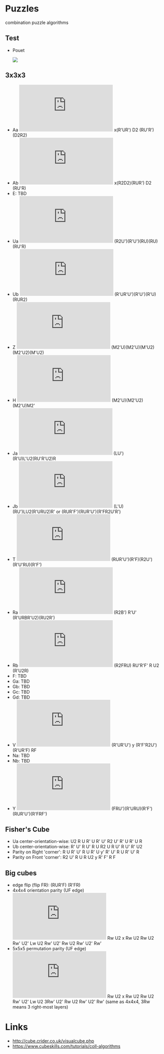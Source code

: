 # Puzzles
combination puzzle algorithms

## Test
* Pouet <p align="bottom"><img src="http://cube.crider.co.uk/visualcube.php?fmt=svg&size=200&view=plan&ac=black&cc=grey&arw=U0U2-s7,U2U8-s7,U8U0-s7"/></p>

## 3x3x3
* Aa ![image](http://cube.crider.co.uk/visualcube.php?fmt=svg&size=200&view=plan&ac=black&cc=grey&arw=U0U2-s7,U2U8-s7,U8U0-s7) x(R'UR') D2 (RU'R') (D2R2)
* Ab ![image](http://cube.crider.co.uk/visualcube.php?fmt=svg&size=200&view=plan&ac=black&cc=grey&arw=U0U8-s7,U8U2-s7,U2U0-s7) x(R2D2)(RUR') D2 (RU'R)
* E:  TBD
* Ua ![image](http://cube.crider.co.uk/visualcube.php?fmt=svg&size=200&view=plan&ac=black&cc=grey&arw=U3U5-s7,U5U1-s7,U1U3-s7) (R2U')(R'U')(RU)(RU)(RU'R)
* Ub ![image](http://cube.crider.co.uk/visualcube.php?fmt=svg&size=200&view=plan&ac=black&cc=grey&arw=U5U3-s7,U3U1-s7,U1U5-s7) (R'UR'U')(R'U')(R'U)(RUR2)
* Z ![image](http://cube.crider.co.uk/visualcube.php?fmt=svg&size=200&view=plan&ac=black&cc=grey&arw=U3U1,U1U3,U7U5,U5U7) (M2'U)(M2'U)(M'U2)(M2'U2)(M'U2)
* H ![image](http://cube.crider.co.uk/visualcube.php?fmt=svg&size=200&view=plan&ac=black&cc=grey&arw=U1U7,U7U1,U3U5,U5U3) (M2'U)(M2'U2)(M2'U)M2'
* Ja ![image](http://cube.crider.co.uk/visualcube.php?fmt=svg&size=200&view=plan&ac=black&cc=grey&arw=U1U5-s7,U5U1-s7,U2U8-s7,U8U2-s7) (LU')(R'U)L'U2(RU'R'U2)R
* Jb ![image](http://cube.crider.co.uk/visualcube.php?fmt=svg&size=200&view=plan&ac=black&cc=grey&arw=U7U5-s7,U5U7-s7,U2U8-s7,U8U2-s7) (L'U)(RU')LU2(R'URU2)R'  or  (RUR'F')(RUR'U')(R'FR2U'R')
* T ![image](http://cube.crider.co.uk/visualcube.php?fmt=svg&size=200&view=plan&ac=black&cc=grey&arw=U3U5-s7,U5U3-s7,U2U8-s7,U8U2-s7) (RUR'U')(R'F)(R2U')(R'U'RU)(R'F')
* Ra ![image](http://cube.crider.co.uk/visualcube.php?fmt=svg&size=200&view=plan&ac=black&cc=grey&arw=U1U3,U3U1,U2U8,U8U2) (R2B') R'U' (R'URBR'U2)(RU2R')
* Rb ![image](http://cube.crider.co.uk/visualcube.php?fmt=svg&size=200&view=plan&ac=black&cc=grey&arw=U3U7,U7U3,U2U8,U8U2) (R2FRU) RU'R'F' R U2 (R'U2R)
* F:  TBD
* Ga: TBD
* Gb: TBD
* Gc: TBD
* Gd: TBD
* V ![image](http://cube.crider.co.uk/visualcube.php?fmt=svg&size=200&view=plan&ac=black&cc=grey&arw=U0U8,U8U0,U1U5,U5U1) (R'UR'U') y (R'F'R2U')(R'UR'F) RF
* Na: TBD
* Nb: TBD
* Y ![image](http://cube.crider.co.uk/visualcube.php?fmt=svg&size=200&view=plan&ac=black&cc=grey&arw=U0U8,U8U0,U3U1,U1U3) (FRU')(R'URU)(R'F')(RUR'U')(R'FRF')

## Fisher's Cube
* Ua center-orientation-wise: U2 R U R' U R' U' R2 U' R' U R' U R
* Ub center-orientation-wise: R' U' R U' R U R2 U R U' R U' R' U2
* Parity on Right 'corner': R U R' U' R U R' U y' R' U' R U R' U' R
* Parity on Front 'corner': R2 U' R U R U2 y R' F' R F

## Big cubes
* edge flip (flip FR): (RUR'F) (R'FR)
* 4x4x4 orientation parity (UF edge) ![image](http://cube.rider.biz/visualcube.php?fmt=svg&size=200&pzl=4&view=plan&cc=grey&fc=yyyyyyyyyyyyybbyrrrrrrrrrrrrrrrrbyybbbbbbbbbbbbbwwwwwwwwwwwwwwwwoooooooooooooooogggggggggggggggg) Rw U2 x Rw U2 Rw U2 Rw' U2' Lw U2 Rw' U2' Rw U2 Rw' U2' Rw'
* 5x5x5 permutation parity (UF edge) ![image](http://cube.rider.biz/visualcube.php?fmt=svg&size=200&pzl=5&view=plan&cc=grey&fc=yyyyyyyyyyyyyyyyyyyyybybyrrrrrrrrrrrrrrrrrrrrrrrrrbybybbbbbbbbbbbbbbbbbbbbbwwwwwwwwwwwwwwwwwwwwwwwwwoooooooooooooooooooooooooggggggggggggggggggggggggg) Rw U2 x Rw U2 Rw U2 Rw' U2' Lw U2 3Rw' U2' Rw U2 Rw' U2' Rw'  (same as 4x4x4, 3Rw means 3 right-most layers)



# Links
* http://cube.crider.co.uk/visualcube.php
* https://www.cubeskills.com/tutorials/coll-algorithms
